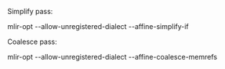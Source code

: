 Simplify pass:
  
mlir-opt --allow-unregistered-dialect <file-name> --affine-simplify-if

Coalesce pass:

mlir-opt --allow-unregistered-dialect <file-name> --affine-coalesce-memrefs

